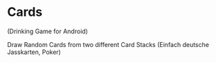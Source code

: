 # Cards
(Drinking Game for Android)

Draw Random Cards from two different Card Stacks (Einfach deutsche Jasskarten, Poker) 

